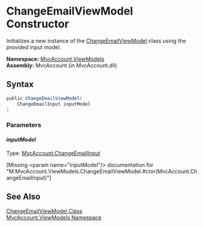 ChangeEmailViewModel Constructor
================================
Initializes a new instance of the [ChangeEmailViewModel][1] class using the provided input model.

**Namespace:** [MvcAccount.ViewModels][2]  
**Assembly:** MvcAccount (in MvcAccount.dll)

Syntax
------

```csharp
public ChangeEmailViewModel(
	ChangeEmailInput inputModel
)
```

### Parameters

#### *inputModel*
Type: [MvcAccount.ChangeEmailInput][3]  

[Missing &lt;param name="inputModel"/> documentation for "M:MvcAccount.ViewModels.ChangeEmailViewModel.#ctor(MvcAccount.ChangeEmailInput)"]



See Also
--------
[ChangeEmailViewModel Class][1]  
[MvcAccount.ViewModels Namespace][2]  

[1]: README.md
[2]: ../README.md
[3]: ../../MvcAccount/ChangeEmailInput/README.md